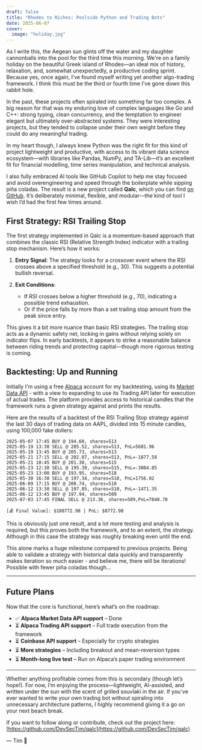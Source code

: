 ```yaml
---
draft: false
title: "Rhodes to Riches: Poolside Python and Trading Bots"
date: 2025-06-07
cover:
  image: "holiday.jpg"
---
```


As I write this, the Aegean sun glints off the water and my daughter cannonballs into the pool for the third time this morning. We're on a family holiday on the beautiful Greek island of Rhodes—an ideal mix of history, relaxation, and, somewhat unexpectedly, a productive coding sprint. Because yes, once again, I’ve found myself writing yet another algo-trading framework. I think this must be the third or fourth time I’ve gone down this rabbit hole.

In the past, these projects often spiraled into something far too complex. A big reason for that was my enduring love of complex languages like Go and C++: strong typing, clean concurrency, and the temptation to engineer elegant but ultimately over-abstracted systems. They were interesting projects, but they tended to collapse under their own weight before they could do any meaningful trading. 

In my heart though, I always knew Python was the right fit for this kind of project lightweight and productive, with access to its vibrant data science ecosystem—with libraries like Pandas, NumPy, and TA-Lib—it’s an excellent fit for financial modelling, time series manipulation, and technical analysis.

I also fully embraced AI tools like GitHub Copilot to help me stay focused and avoid overengineering and speed through the boilerplate while sipping piña coladas. The result is a new project called **Qalc**, which you can find [on GitHub](https://github.com/DevSecTim/qalc). It’s deliberately minimal, flexible, and modular—the kind of tool I wish I’d had the first few times around.

## First Strategy: RSI Trailing Stop

The first strategy implemented in Qalc is a momentum-based approach that combines the classic RSI (Relative Strength Index) indicator with a trailing stop mechanism. Here’s how it works:

1. **Entry Signal**: The strategy looks for a crossover event where the RSI crosses above a specified threshold (e.g., 30). This suggests a potential bullish reversal.
2. **Exit Conditions**:

   * If RSI crosses below a higher threshold (e.g., 70), indicating a possible trend exhaustion.
   * Or if the price falls by more than a set trailing stop amount from the peak since entry.

This gives it a bit more nuance than basic RSI strategies. The trailing stop acts as a dynamic safety net, locking in gains without relying solely on indicator flips. In early backtests, it appears to strike a reasonable balance between riding trends and protecting capital—though more rigorous testing is coming.

## Backtesting: Up and Running

Initially I'm using a free [Alpaca](https://alpaca.markets/) account for my backtesting, using its [Market Data API](https://alpaca.markets/sdks/python/market_data.html) - with a view to expanding to use its Trading API later for execution of actual trades. The platform provides access to historical candles that the framework runs a given strategy against and prints the results.

Here are the results of a backtest of the RSI Trailing Stop strategy against the last 30 days of trading data on AAPL, divided into 15 minute candles, using 100,000 fake dollers:

```
2025-05-07 17:45 BUY @ 194.60, shares=513
2025-05-19 13:30 SELL @ 205.52, shares=513, PnL=5601.96
2025-05-19 13:45 BUY @ 205.73, shares=513
2025-05-21 17:15 SELL @ 202.07, shares=513, PnL=-1877.58
2025-05-21 18:45 BUY @ 201.38, shares=515
2025-05-23 12:30 SELL @ 195.39, shares=515, PnL=-3084.85
2025-05-23 13:00 BUY @ 193.95, shares=518
2025-05-30 16:30 SELL @ 197.34, shares=518, PnL=1756.02
2025-06-09 17:15 BUY @ 200.74, shares=510
2025-06-12 13:30 SELL @ 197.85, shares=510, PnL=-1471.35
2025-06-12 13:45 BUY @ 197.94, shares=509
2025-07-03 17:45 FINAL SELL @ 213.36, shares=509,PnL=7848.78

[💰 Final Value]: $108772.98 | PnL: $8772.98
```

This is obviously just one result, and a lot more testing and analysis is required, but this proves both the framework, and to an extent, the strategy.  Although in this case the strategy was roughly breaking even until the end.

This alone marks a huge milestone compared to previous projects. Being able to validate a strategy with historical data quickly and transparently makes iteration so much easier - and believe me, there will be iterations! Possible with fewer piña coladas though...

---

## Future Plans

Now that the core is functional, here’s what’s on the roadmap:

* ✅ **Alpaca Market Data API support** – Done
* ⏳ **Alpaca Trading API support** – Full trade execution from the framework
* ⏳ **Coinbase API support** – Especially for crypto strategies
* ⏳ **More strategies** – Including breakout and mean-reversion types
* ⏳ **Month-long live test** – Run on Alpaca’s paper trading environment

---

Whether anything profitable comes from this is secondary (though let’s hope!). For now, I’m enjoying the process—lightweight, AI-assisted, and written under the sun with the scent of grilled souvlaki in the air. If you've ever wanted to write your own trading bot without spiraling into unnecessary architecture patterns, I highly recommend giving it a go on your next beach break.

If you want to follow along or contribute, check out the project here: [https://github.com/DevSecTim/qalc](https://github.com/DevSecTim/qalc)

— Tim 🍹
